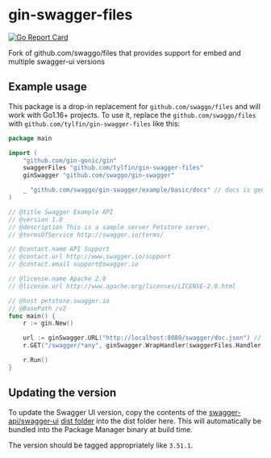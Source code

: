 # gin-swagger-files

[![Go Report Card](https://goreportcard.com/badge/github.com/tylfin/gin-swagger-files)](https://goreportcard.com/report/github.com/tylfin/gin-swagger-files)

Fork of github.com/swaggo/files that provides support for embed and multiple swagger-ui versions

## Example usage

This package is a drop-in replacement for `github.com/swaggo/files` and will work with Go1.16+ projects. To use it,
replace the `github.com/swaggo/files` with `github.com/tylfin/gin-swagger-files` like this:

```go
package main

import (
	"github.com/gin-gonic/gin"
	swaggerFiles "github.com/tylfin/gin-swagger-files"
	ginSwagger "github.com/swaggo/gin-swagger"

	_ "github.com/swaggo/gin-swagger/example/basic/docs" // docs is generated by Swag CLI, you have to import it.
)

// @title Swagger Example API
// @version 1.0
// @description This is a sample server Petstore server.
// @termsOfService http://swagger.io/terms/

// @contact.name API Support
// @contact.url http://www.swagger.io/support
// @contact.email support@swagger.io

// @license.name Apache 2.0
// @license.url http://www.apache.org/licenses/LICENSE-2.0.html

// @host petstore.swagger.io
// @BasePath /v2
func main() {
	r := gin.New()

	url := ginSwagger.URL("http://localhost:8080/swagger/doc.json") // The url pointing to API definition
	r.GET("/swagger/*any", ginSwagger.WrapHandler(swaggerFiles.Handler, url))

	r.Run()
}
```

## Updating the version

To update the Swagger UI version, copy the contents of the
[swagger-api/swagger-ui](https://github.com/swagger-api/swagger-ui)
[dist folder](https://github.com/swagger-api/swagger-ui/tree/master/dist) into the dist folder here. This will
automatically be bundled into the Package Manager binary at build time.

The version should be tagged appropriately like `3.51.1`.
